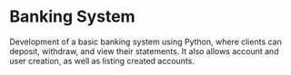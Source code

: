 # Banking System

Development of a basic banking system using Python, where clients can deposit, withdraw, and view their statements. 
It also allows account and user creation, as well as listing created accounts.
